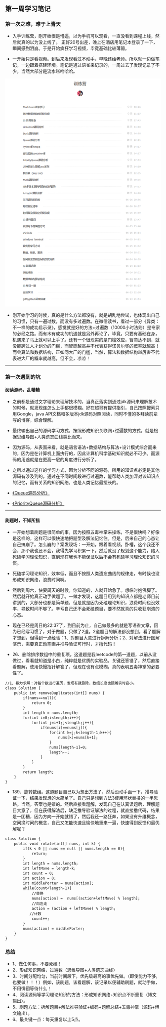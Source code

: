 ## 第一周学习笔记
### 第一次之难，难于上青天

+ 入手训练营，刚开始很是懵逼，以为手机可以观看，一直没看到课程上线，然后就真的以为没上线了。
正好20号出差，晚上在酒店用笔记本登录了一下，瞬间感到泪崩。于是开始疯狂学习视频，毕竟基础比较薄弱。


+ 一开始只是看视频。到后来发现看过不动手，早晚还给老师。所以就一边做笔记，一边跟着搭建环境。笔记是通过语雀来记录的，一周过去了发现记录了不少，当然大部分是流水账哈哈哈。


 ![avatar](./微信截图_20200628213514.png)
 + 刚开始学习的时候，真的是什么方法都没有，就是胡乱地尝试，也体现出自己的习惯，只有一遍过数，而没有多过遍数。在微信读书，看过一部分《异类：不一样的成功启示录》，感觉就是好的方法+过遍数（10000小时法则）是专家的必经之路。而有木有成功的机遇就是另外再论了，毕竟，只要有基础在身，机遇来了马上就可以上手了。还有一个很现实的是门槛效应，智商达不到，就没能跨过人才划分的门槛，而智商越高并不代表获得诺贝尔奖的概率就越高！而会算法和数据结构，正如同大厂的门槛，当然，算法和数据结构越厉害不代表进大厂的概率就越高，但不会，凉凉！
 ---

### 第一次遇到的坑

#### 阅读源码，乱糟糟
+ 之前都是通过文字理论来理解技术的，当真正落实到通过jdk源码来理解技术的时候，就发现连怎么上手都很模糊。好在超哥有提供指引，自己按照搜索只用Google，java API文档和多版本jdk源码对照阅读，同时不懂的多拜读前辈写的博客，综合理解。

+ 最终输出自己的源码学习方式，按照形成知识关联网+过遍数的方式，就是根据思维导图+人类遗忘曲线类比而来。

+ 因为源码，从表面来看，就是语言语法+数据结构与算法+设计模式综合而来的，因为是在计算机上面执行的，因此计算机科学基础知识就必不可少。而源码的用途就是在更高一层的角度进行分析了。

+ 之所以通过这样的学习方式，因为分析不同的源码，所用的知识点必定是其他源码有涉及到的，通过在不同时间段进行过遍数，能帮助人类加深对该知识点的记忆，而有关系的知识网络，也是人类记忆最擅长的。

+ [《Queue源码分析》](https://www.yuque.com/docs/share/8cd2533e-0f5b-4731-82e9-6c4fcbbd92a0?#)
+ [《PriorityQueue源码分析》](https://www.yuque.com/docs/share/393235da-98f8-4abd-97e4-5ddb4b78d50c?# )
---


#### 刷题时，不知所措

+ 一开始想着刷题是很简单的事，因为按照五毒神掌来操练，不是很快吗？好像是这样的，这样可以很快速地把题型及解法记忆住。但是，后来自己的心态让自己搞崩了。怎么崩的？案发现场：一开始，跟着看视频，卧槽，这个我还不会，那个我也还不会，我得先学习积累一下，然后就没了规划这个能力，陷入死磕学习理论知识，直到现在我也不能保证以后不会有死磕学习理论知识的习惯。

+ 死磕学习理论知识，效率低，而且不按照人类遗忘曲线的规律走，有时候也没形成知识网络，浪费时间啊。

+ 然后到周六，快要周天的时候，你知道的，人就开始急了。想临时抱佛脚了。然后就开始真正动手做题了。一做才发现，这题目用到的知识点都是老师目前讲到的，大部分也都是简单题，但是就是因为死磕理论知识，浪费时间也没效率，导致时间不够了。辛亏自己还不会死磕题目，要不然就真的只收获崩溃的心态。

+ 现在已经是周日的22:37了，到目前为止，自己做最多的就是写语雀文章，因为已经写习惯了，对于做题，只做了2道。2道题目的解法都没想到，看了题解才想到，但得到一点经验：1、对题目大意进行拆解分析；2、对解法进行图解演示，需要真正动笔画并推导验证可行时，才撸代码！

+ 26、删除排序数组中的重复项。这道题是我leetcode的第一道题，以前从没做过，看看就知道是小白，纯粹就是优质的实验品。关键还答错了，然后直接看题解，使用快慢指针解答了，但现在也有点模糊，真的表明五毒神掌的必要性了。

```
//1、暴力求解：对每个数进行遍历，发现有就删除，数组长度也跟着实时变小。
class Solution {
    public int removeDuplicates(int[] nums) {
        if(nums==null){
            return 0;
        }
        int length = nums.length;
        for(int i=0;i<length;i++){
            for(int j=i+1;j<length;j++){
                if(nums[i]==nums[j]){
                    for(int k=j;k<length-1;k++){
                        nums[k]=nums[k+1];
                    }
                    nums[length-1]=0;
                    length--;
                }
            }
        }
        return length;
    }
}
```

+ 189、旋转数组。这道题目自己以为想出方法了，然后没动手画一下，推导验证一下，结果发现想的太简单了。自己只是想到方法3使用环状替换的一半思路。当然，答案也是错的。然后直接看题解，发现自己在认真读题后，理解题目大意了，但在获得解法后，缺乏推导验证解法的过程，就直接撸代码，结果是一团糟，因为方向一开始就错了，然后我还一路狂奔，如果没有升维概念，空间换时间的概念，自己又怎能快速且愉快地重来一遍，快速得到反馈和最优解呢？
```
class Solution {
    public void rotate(int[] nums, int k) {
        if(k < 0 || nums == null || nums.length == 0){
            return;
        }
        int length = nums.length;
        int leftMove = length-k;
        int count = 0;
        int action = 0;
        int middlePorter = nums[action];
        while(count<length-1){
            //替换
            nums[action] =  nums[(action+leftMove) % length];
            //向左走
            action = (action + leftMove) % length;
           //计数
            count++;
        }
        nums[action] = middlePorter;
    }
}
```
### 总结
+ 1、做任何事，不要死磕！
+ 2、形成知识网络，过遍数（思维导图+人类遗忘曲线）
+ 3、时间分配均匀，当前时间段下，优先级最高的事优先做。（即使能力不够，也要做！！！）例如，该刷题，该看题解，该记录以便辅助刷题，就动手做，不用徘徊等待什么！
+ 4、阅读源码等学习理论知识的方法：形成知识网络+知识点不断重复（博文输出）。
+ 5、刷题方法：拆解题目+解法推导验证+编码+题解总结+五毒神掌（源码+博文输出）。
+ 6、最关键一点：每天重复以上5点。

